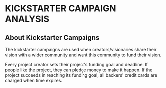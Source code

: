 # KICKSTARTER CAMPAIGN ANALYSIS

## About Kickstarter Campaigns
The kickstarter campaigns are used when creators/visionaries share their vision with a wider community and want this community to fund their vision. 

Every project creator sets their project's funding goal and deadline. If people like the project, they can pledge money to make it happen. If the project succeeds in reaching its funding goal, all backers' credit cards are charged when time expires.

